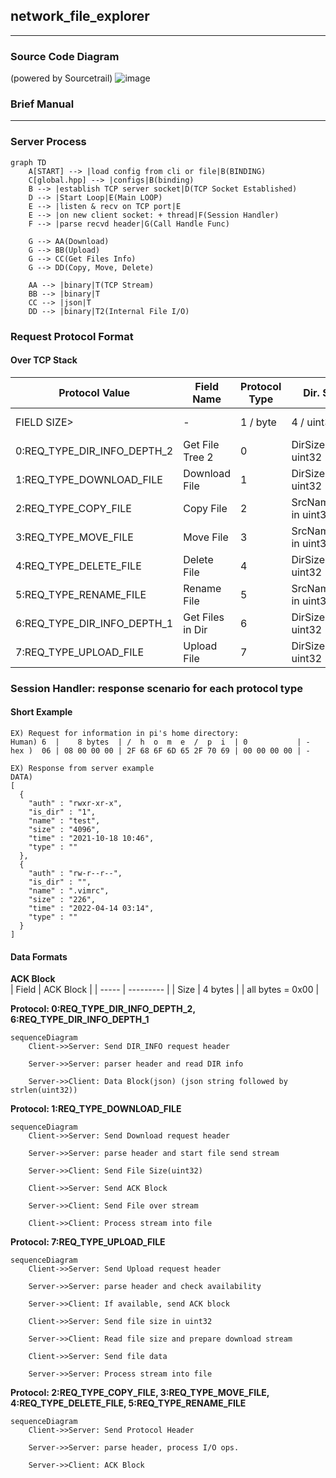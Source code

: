 ## network_file_explorer
-----------------------------------------------------
### Source Code Diagram  
(powered by Sourcetrail)
![image](https://user-images.githubusercontent.com/57353430/179505518-d64e67be-1c35-49e3-b178-a0ef308bb20b.png)

### Brief Manual
_____________________________________________________
  ### Server Process

```mermaid
graph TD
    A[START] --> |load config from cli or file|B(BINDING)
    C[global.hpp] --> |configs|B(binding)
    B --> |establish TCP server socket|D(TCP Socket Established)
    D --> |Start Loop|E(Main LOOP)
    E --> |listen & recv on TCP port|E
    E --> |on new client socket: + thread|F(Session Handler)
    F --> |parse recvd header|G(Call Handle Func)
    
    G --> AA(Download)
    G --> BB(Upload)
    G --> CC(Get Files Info)
    G --> DD(Copy, Move, Delete)
    
    AA --> |binary|T(TCP Stream)
    BB --> |binary|T
    CC --> |json|T
    DD --> |binary|T2(Internal File I/O)
```
  ### Request Protocol Format
  #### Over TCP Stack  
| Protocol Value              |    Field Name   | Protocol Type | Dir. Size            |      Directory       | Data Size               |        Data          |
| --------------------------- | --------------- |------------- | -------------------- | -------------------- | ----------------------- | -------------------- |
| FIELD SIZE>                 | -               |1 / byte      | 4 / uint32           | Dir. Size / string   | 4 / uint32              | Data Size / byte(s)  |
| 0:REQ_TYPE_DIR_INFO_DEPTH_2 | Get File Tree 2 |0             | DirSize in uint32    | DirName in string    | 0                       | -                    |
| 1:REQ_TYPE_DOWNLOAD_FILE    | Download File   |1             | DirSize in uint32    | DirName end with '/' | FileNameSize in uint32  | FileName with no path|
| 2:REQ_TYPE_COPY_FILE        | Copy File       |2             | SrcNameSize in uint32| SrcFileName FullPath | DstNameSize in uint32   | DstFileName FullPath |
| 3:REQ_TYPE_MOVE_FILE        | Move File       |3             | SrcNameSize in uint32| SrcFileName FullPath | DstNameSize in uint32   | DstFileName FullPath |
| 4:REQ_TYPE_DELETE_FILE      | Delete File     |4             | DirSize in uint32    | DirName end with '/' | FileNameSize in uint32  | FileName with no path|
| 5:REQ_TYPE_RENAME_FILE      | Rename File     |5             | SrcNameSize in uint32| SrcFileName FullPath | DstNameSize in uint32   | DstFileName FullPath |
| 6:REQ_TYPE_DIR_INFO_DEPTH_1 | Get Files in Dir|6             | DirSize in uint32    | DirName in string    | 0                       | -                    |
| 7:REQ_TYPE_UPLOAD_FILE      | Upload File     |7             | DirSize in uint32    | DirName in string    | FileNameSize in uint32  | FileName with no path|
  
    
  ### Session Handler: response scenario for each protocol type
#### Short Example
```
EX) Request for information in pi's home directory:  
Human) 6  |    8 bytes  | /  h  o  m  e  /  p  i  | 0           | -  
hex )  06 | 08 00 00 00 | 2F 68 6F 6D 65 2F 70 69 | 00 00 00 00 | -  
```

```
EX) Response from server example
DATA)
[
  {
    "auth" : "rwxr-xr-x",
    "is_dir" : "1",
    "name" : "test",
    "size" : "4096",
    "time" : "2021-10-18 10:46",
    "type" : ""
  },
  {
    "auth" : "rw-r--r--",
    "is_dir" : "",
    "name" : ".vimrc",
    "size" : "226",
    "time" : "2022-04-14 03:14",
    "type" : ""
  }
]
```
#### Data Formats  

**ACK Block**  
| Field | ACK Block |
| ----- | --------- |
| Size  | 4 bytes |
| all bytes = 0x00 |  
  
  
**Protocol: 0:REQ_TYPE_DIR_INFO_DEPTH_2, 6:REQ_TYPE_DIR_INFO_DEPTH_1**

```mermaid
sequenceDiagram
    Client->>Server: Send DIR_INFO request header

    Server->>Server: parser header and read DIR info
    
    Server->>Client: Data Block(json) (json string followed by strlen(uint32))
```  

**Protocol: 1:REQ_TYPE_DOWNLOAD_FILE**
```mermaid
sequenceDiagram
    Client->>Server: Send Download request header

    Server->>Server: parse header and start file send stream
    
    Server->>Client: Send File Size(uint32)
    
    Client->>Server: Send ACK Block
    
    Server->>Client: Send File over stream
    
    Client->>Client: Process stream into file
```  

**Protocol: 7:REQ_TYPE_UPLOAD_FILE**
```mermaid
sequenceDiagram
    Client->>Server: Send Upload request header
    
    Server->>Server: parse header and check availability
    
    Server->>Client: If available, send ACK block
    
    Client->>Server: Send file size in uint32
    
    Server->>Client: Read file size and prepare download stream
    
    Client->>Server: Send file data
    
    Server->>Server: Process stream into file    
```

**Protocol: 2:REQ_TYPE_COPY_FILE, 3:REQ_TYPE_MOVE_FILE, 4:REQ_TYPE_DELETE_FILE, 5:REQ_TYPE_RENAME_FILE**
```mermaid
sequenceDiagram
    Client->>Server: Send Protocol Header

    Server->>Server: parse header, process I/O ops.
    
    Server->>Client: ACK Block
```
  
  
